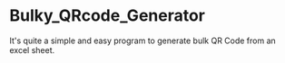 # Bulky_QRcode_Generator
It's quite a simple and easy program to generate bulk QR Code from an excel sheet.
